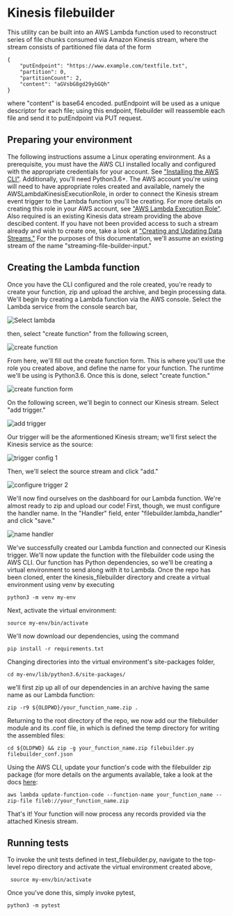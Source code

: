 # Kinesis filebuilder

This utility can be built into an AWS Lambda function used to reconstruct series of file chunks consumed via Amazon Kinesis stream, where the stream consists of partitioned file data of the form
```
{
    "putEndpoint": "https://www.example.com/textfile.txt",
    "partition": 0,
    "partitionCount": 2,
    "content": "aGVsbG8gd29ybGQh"
}
```
where "content" is base64 encoded. putEndpoint will be used as a unique descriptor for each file; using this endpoint, filebuilder will reassemble each file and send it to putEndpoint via PUT request.

## Preparing your environment

The following instructions assume a Linux operating environment. As a prerequisite, you must have the AWS CLI installed locally and configured with the appropriate credentials for your account. See ["Installing the AWS CLI"](https://docs.aws.amazon.com/cli/latest/userguide/install-cliv2.html). Additionally, you'll need Python3.6+. The AWS account you're using will need to have appropriate roles created and available, namely the AWSLambdaKinesisExecutionRole, in order to connect the Kinesis stream event trigger to the Lambda function you'll be creating. For more details on creating this role in your AWS account, see ["AWS Lambda Execution Role"](https://docs.aws.amazon.com/lambda/latest/dg/lambda-intro-execution-role.html).  Also required is an existing Kinesis data stream providing the above descibed content. If you have not been provided access to such a stream already and wish to create one, take a look at ["Creating and Updating Data Streams."](https://docs.aws.amazon.com/streams/latest/dev/amazon-kinesis-streams.html) For the purposes of this documentation, we'll assume an existing stream of the name "streaming-file-builder-input."


## Creating the Lambda function
 Once you have the CLI configured and the role created, you're ready to create your function, zip and upload the archive, and begin processing data. We'll begin by creating a Lambda function via the AWS console. Select the Lambda service from the console search bar,


![Select lambda](https://github.com/muziqhed/kinesis_filebuilder/blob/master/images/select_lambda.png?raw=true)


then, select "create function" from the following screen,


![create function](https://github.com/muziqhed/kinesis_filebuilder/blob/master/images/create_function.png?raw=true)


From here, we'll fill out the create function form. This is where you'll use the role you created above, and define the name for your function. The runtime we'll be using is Python3.6. Once this is done, select "create function."


![create function form](https://github.com/muziqhed/kinesis_filebuilder/blob/master/images/create_function_form.png?raw=true)


On the following screen, we'll begin to connect our Kinesis stream. Select "add trigger."


![add trigger](https://github.com/muziqhed/kinesis_filebuilder/blob/master/images/add_trigger.png?raw=true)



Our trigger will be the aformentioned Kinesis stream; we'll first select the Kinesis service as the source:



![trigger config 1](https://github.com/muziqhed/kinesis_filebuilder/blob/master/images/trigger_config_1.png?raw=true)


Then, we'll select the source stream and click "add."


![configure trigger 2](https://github.com/muziqhed/kinesis_filebuilder/blob/master/images/configure_trigger_2.png?raw=true)


We'll now find ourselves on the dashboard for our Lambda function. We're almost ready to zip and upload our code! First, though, we must configure the handler name. In the "Handler" field, enter "filebuilder.lambda_handler" and click "save."


![name handler](https://github.com/muziqhed/kinesis_filebuilder/blob/master/images/name_handler.png?raw=true)


 We've successfully created our Lambda function and connected our Kinesis trigger. We'll now update the function with the filebuilder code using the AWS CLI. Our function has Python dependencies, so we'll be creating a virtual environment to send along with it to Lambda. Once the repo has been cloned, enter the kinesis_filebuilder directory and create a virtual environment using venv by executing

 ```
 python3 -m venv my-env
 ```
 Next, activate the virtual environment:
 ```
 source my-env/bin/activate
 ```
 We'll now download our dependencies, using the command
 ```
 pip install -r requirements.txt
 ```
 Changing directories into the virtual environment's site-packages folder,
 ```
 cd my-env/lib/python3.6/site-packages/
 ```
we'll first zip up all of our dependencies in an archive having the same name as our Lambda function:
```
zip -r9 ${OLDPWD}/your_function_name.zip .
```
Returning to the root directory of the repo, we now add our the filebuilder module and its .conf file, in which is defined the temp directory for writing the assembled files:
```
cd ${OLDPWD} && zip -g your_function_name.zip filebuilder.py filebuilder_conf.json
```

 Using the AWS CLI, update your function's code with the filebuilder zip package (for more details on the arguments available, take a look at the docs [here](https://docs.aws.amazon.com/cli/latest/reference/lambda/update-function-code.html):
 ```
 aws lambda update-function-code --function-name your_function_name --zip-file fileb://your_function_name.zip
 ```
 That's it! Your function will now process any records provided via the attached Kinesis stream.
 ## Running tests
 To invoke the unit tests defined in test_filebuilder.py, navigate to the top-level repo directory and activate the virtual environment created above,
 ```
  source my-env/bin/activate
  ```
  Once you've done this, simply invoke pytest,
  ```
  python3 -m pytest
  ```
